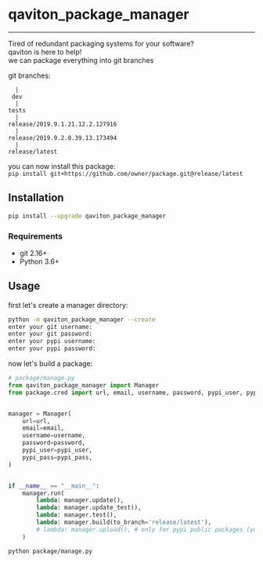 # qaviton_package_manager
-------------------------
  
Tired of redundant packaging systems for your software?  
qaviton is here to help!  
we can package everything into git branches  
  
git branches:  
```
  |
 dev
  |
tests
  |  
release/2019.9.1.21.12.2.127916      
  |
release/2019.9.2.0.39.13.173494     
  |
release/latest
```  
you can now install this package:  
```pip install git+https://github.com/owner/package.git@release/latest```  
  
## Installation  
```sh  
pip install --upgrade qaviton_package_manager
```  

### Requirements
- git 2.16+  
- Python 3.6+  
  
## Usage  
  
first let's create a manager directory:  
```bash
python -m qaviton_package_manager --create
enter your git username:
enter your git password:
enter your pypi username:
enter your pypi password:
```  
  
now let's build a package:  
```python
# package/manage.py
from qaviton_package_manager import Manager
from package.cred import url, email, username, password, pypi_user, pypi_pass


manager = Manager(
    url=url,
    email=email,
    username=username,
    password=password,
    pypi_user=pypi_user,
    pypi_pass=pypi_pass,
)


if __name__ == "__main__":
    manager.run(
        lambda: manager.update(),
        lambda: manager.update_test(),
        lambda: manager.test(),
        lambda: manager.build(to_branch='release/latest'),
        # lambda: manager.upload(), # only for pypi public packages (you can uncomment if you understand the implications)
    )
```  
```bash
python package/manage.py
```  
  
  
  
  
  